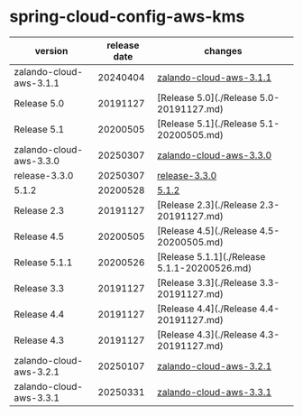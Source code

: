 # spring-cloud-config-aws-kms	


|version|release date|changes|
|---|---|---|
|zalando-cloud-aws-3.1.1|20240404|[zalando-cloud-aws-3.1.1](./zalando-cloud-aws-3.1.1-20240404.md)|
|Release 5.0|20191127|[Release 5.0](./Release 5.0-20191127.md)|
|Release 5.1|20200505|[Release 5.1](./Release 5.1-20200505.md)|
|zalando-cloud-aws-3.3.0|20250307|[zalando-cloud-aws-3.3.0](./zalando-cloud-aws-3.3.0-20250307.md)|
|release-3.3.0|20250307|[release-3.3.0](./release-3.3.0-20250307.md)|
|5.1.2|20200528|[5.1.2](./5.1.2-20200528.md)|
|Release 2.3|20191127|[Release 2.3](./Release 2.3-20191127.md)|
|Release 4.5|20200505|[Release 4.5](./Release 4.5-20200505.md)|
|Release 5.1.1|20200526|[Release 5.1.1](./Release 5.1.1-20200526.md)|
|Release 3.3|20191127|[Release 3.3](./Release 3.3-20191127.md)|
|Release 4.4|20191127|[Release 4.4](./Release 4.4-20191127.md)|
|Release 4.3|20191127|[Release 4.3](./Release 4.3-20191127.md)|
|zalando-cloud-aws-3.2.1|20250107|[zalando-cloud-aws-3.2.1](./zalando-cloud-aws-3.2.1-20250107.md)|
|zalando-cloud-aws-3.3.1|20250331|[zalando-cloud-aws-3.3.1](./zalando-cloud-aws-3.3.1-20250331.md)|
